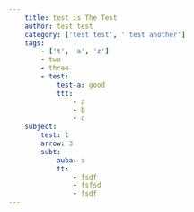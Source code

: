 ```yaml
---
    title: test is The Test
    author: test test
    category: ['test test', ' test another']
    tags:
        - ['t', 'a', 'z']
        - two
        - three
        - test:
            test-a: good
            ttt:
                - a
                - b
                - c
    subject:
        test: 1
        arrow: 3
        subt:
            auba: s
            tt:
                - fsdf
                - fsfsd
                - fsdf
---
```

 